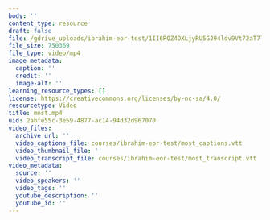 ```yaml
---
body: ''
content_type: resource
draft: false
file: /gdrive_uploads/ibrahim-eor-test/1II6ROZ4DXLjyRU5GJ94ldv9Vt72aT7lj/most.mp4
file_size: 750369
file_type: video/mp4
image_metadata:
  caption: ''
  credit: ''
  image-alt: ''
learning_resource_types: []
license: https://creativecommons.org/licenses/by-nc-sa/4.0/
resourcetype: Video
title: most.mp4
uid: 2abfe55c-3e59-4877-ac14-94d32d967070
video_files:
  archive_url: ''
  video_captions_file: courses/ibrahim-eor-test/most_captions.vtt
  video_thumbnail_file: ''
  video_transcript_file: courses/ibrahim-eor-test/most_transcript.vtt
video_metadata:
  source: ''
  video_speakers: ''
  video_tags: ''
  youtube_description: ''
  youtube_id: ''
---
```

